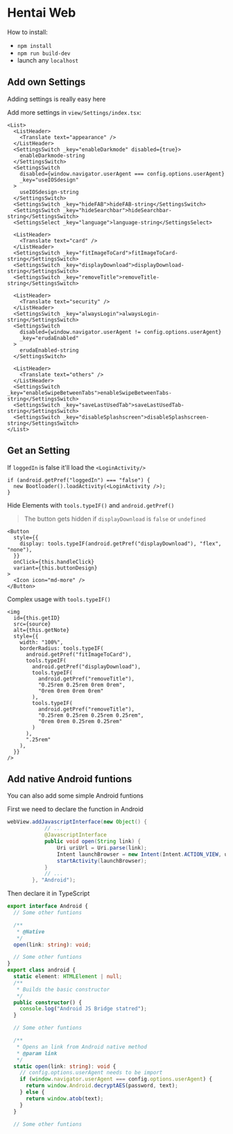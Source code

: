 # Hentai Web

How to install:

- `npm install`
- `npm run build-dev`
- launch any `localhost`

## Add own Settings

Adding settings is really easy here

Add more settings in `view/Settings/index.tsx`:

```tsx
<List>
  <ListHeader>
    <Translate text="appearance" />
  </ListHeader>
  <SettingsSwitch _key="enableDarkmode" disabled={true}>
    enableDarkmode-string
  </SettingsSwitch>
  <SettingsSwitch
    disabled={window.navigator.userAgent === config.options.userAgent}
    _key="useIOSdesign"
  >
    useIOSdesign-string
  </SettingsSwitch>
  <SettingsSwitch _key="hideFAB">hideFAB-string</SettingsSwitch>
  <SettingsSwitch _key="hideSearchbar">hideSearchbar-string</SettingsSwitch>
  <SettingsSelect _key="language">language-string</SettingsSelect>

  <ListHeader>
    <Translate text="card" />
  </ListHeader>
  <SettingsSwitch _key="fitImageToCard">fitImageToCard-string</SettingsSwitch>
  <SettingsSwitch _key="displayDownload">displayDownload-string</SettingsSwitch>
  <SettingsSwitch _key="removeTitle">removeTitle-string</SettingsSwitch>

  <ListHeader>
    <Translate text="security" />
  </ListHeader>
  <SettingsSwitch _key="alwaysLogin">alwaysLogin-string</SettingsSwitch>
  <SettingsSwitch
    disabled={window.navigator.userAgent != config.options.userAgent}
    _key="erudaEnabled"
  >
    erudaEnabled-string
  </SettingsSwitch>

  <ListHeader>
    <Translate text="others" />
  </ListHeader>
  <SettingsSwitch _key="enableSwipeBetweenTabs">enableSwipeBetweenTabs-string</SettingsSwitch>
  <SettingsSwitch _key="saveLastUsedTab">saveLastUsedTab-string</SettingsSwitch>
  <SettingsSwitch _key="disableSplashscreen">disableSplashscreen-string</SettingsSwitch>
</List>
```

## Get an Setting

If `loggedIn` is false it'll load the `<LoginActivity/>`

```tsx
if (android.getPref("loggedIn") === "false") {
  new Bootloader().loadActivity(<LoginActivity />);
}
```

Hide Elements with `tools.typeIF()` and `android.getPref()`

> The button gets hidden if `displayDownload` is `false` or `undefined`

```tsx
<Button
  style={{
    display: tools.typeIF(android.getPref("displayDownload"), "flex", "none"),
  }}
  onClick={this.handleClick}
  variant={this.buttonDesign}
>
  <Icon icon="md-more" />
</Button>
```

Complex usage with `tools.typeIF()`

```tsx
<img
  id={this.getID}
  src={source}
  alt={this.getNote}
  style={{
    width: "100%",
    borderRadius: tools.typeIF(
      android.getPref("fitImageToCard"),
      tools.typeIF(
        android.getPref("displayDownload"),
        tools.typeIF(
          android.getPref("removeTitle"),
          "0.25rem 0.25rem 0rem 0rem",
          "0rem 0rem 0rem 0rem"
        ),
        tools.typeIF(
          android.getPref("removeTitle"),
          "0.25rem 0.25rem 0.25rem 0.25rem",
          "0rem 0rem 0.25rem 0.25rem"
        )
      ),
      ".25rem"
    ),
  }}
/>
```

## Add native Android funtions

You can also add some simple Android funtions

First we need to declare the function in Android

```java
webView.addJavascriptInterface(new Object() {
            // ...
            @JavascriptInterface
            public void open(String link) {
                Uri uriUrl = Uri.parse(link);
                Intent launchBrowser = new Intent(Intent.ACTION_VIEW, uriUrl);
                startActivity(launchBrowser);
            }
            // ...
        }, "Android");
```

Then declare it in TypeScript

```ts
export interface Android {
  // Some other funtions

  /**
   * @Native
   */
  open(link: string): void;

  // Some other funtions
}
export class android {
  static element: HTMLElement | null;
  /**
   * Builds the basic constructor
   */
  public constructor() {
    console.log("Android JS Bridge statred");
  }

  // Some other funtions

  /**
   * Opens an link from Android native method
   * @param link
   */
  static open(link: string): void {
    // config.options.userAgent needs to be import
    if (window.navigator.userAgent === config.options.userAgent) {
      return window.Android.decryptAES(password, text);
    } else {
      return window.atob(text);
    }
  }

  // Some other funtions

```

